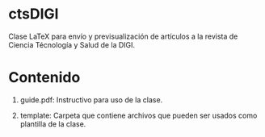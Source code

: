 # ctsDIGI

Clase LaTeX para envío y previsualización de artículos a la revista de Ciencia Técnología y Salud de la DIGI.

Contenido
=========

1. guide.pdf: Instructivo para uso de la clase.

2. template: Carpeta que contiene archivos que pueden ser usados como plantilla de la clase.

